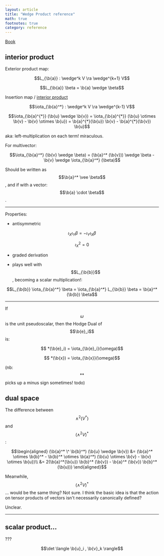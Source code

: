 ```yaml
---
layout: article
title: "Wedge Product reference"
math: true
footnotes: true
category: reference
---
```


[Book](http://www.math.umaine.edu/~weiss/books/linear_algebra_via_exterior_products.pdf)

## interior product

Exterior product map: 

$$L_{\b{a}} : \wedge^k V \ra \wedge^{k+1} V$$

$$L_{\b{a}} \beta = \b{a} \wedge \beta$$

Insertion map / [interior product](https://en.wikipedia.org/wiki/Interior_product)

$$\iota_{\b{a}^*} : \wedge^k V \ra \wedge^{k-1} V$$

$$\iota_{\b{a}^{*}} (\b{u} \wedge \b{v}) = \iota_{\b{a}^{*}} (\b{u} \otimes \b{v} - \b{v} \otimes \b{u}) = \b{a}^{*}(\b{u}) \b{v} - \b{a}^{*}(\b{v}) \b{u}$$

aka: left-multiplication on each term! miraculous.

For multivector:

$$\iota_{\b{a}^*} (\b{v} \wedge \beta) = (\b{a}^* (\b{v})) \wedge \beta - \b{v} \wedge \iota_{\b{a}^*} (\beta)$$

Should be written as $$\b{a}^* \vee \beta$$, and if with a vector: $$\b{a} \cdot \beta$$.

---------

Properties:

* antisymmetric

$$\iota_X \iota_Y \beta = - \iota_Y \iota_X \beta$$

$$\iota_X^2 = 0$$

* graded derivation

* plays well with $$L_{\b{b}}$$, becoming a scalar multiplication!:

$$L_{\b{b}} \iota_{\b{a}^*} \beta = \iota_{\b{a}^*} L_{\b{b}} \beta = \b{a}^*(\b{b}) \beta$$

--------

If $$\omega$$ is the unit pseudoscalar, then the Hodge Dual of $$\b{e}_i$$ is:

$$ *(\b{e}_i) = \iota_{\b{e}_i}(\omega)$$

$$ *(\b{x}) = \iota_{\b{x}}(\omega)$$

(nb: $$**$$ picks up a minus sign sometimes! todo)

## dual space

The difference between $$\wedge^2 (V^*)$$ and $$(\wedge^2 V)^*$$:

$$\begin{aligned} 
(\b{a}^* \^ \b{b}^*) (\b{u} \wedge \b{v}) &= (\b{a}^* \otimes \b{b}^* - \b{b}^* \otimes \b{a}^*) (\b{u} \otimes \b{v} - \b{v} \otimes \b{u})\\ &= 2(\b{a}^*(\b{u}) \b{b}^* (\b{v}) - \b{a}^* (\b{v}) \b{b}^* (\b{u}))
\end{aligned}$$

Meanwhile, $$(\wedge^2 V)^*$$ ... would be the same thing? Not sure. I think the basic idea is that the action on tensor products of vectors isn't necessarily canonically defined?

Unclear.

----------

## scalar product...

???

$$\det \langle \b{u}_i , \b{v}_k \rangle$$

